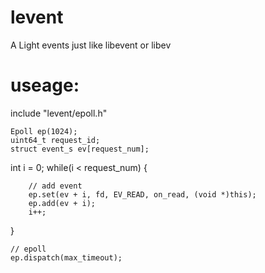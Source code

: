# levent
A Light events just like libevent or libev

# useage:

include "levent/epoll.h"

    Epoll ep(1024);
    uint64_t request_id;
    struct event_s ev[request_num];
int i = 0;
while(i < request_num) {

        // add event
        ep.set(ev + i, fd, EV_READ, on_read, (void *)this);
        ep.add(ev + i);
        i++;
}

    // epoll
    ep.dispatch(max_timeout);
